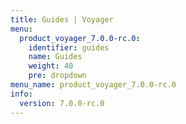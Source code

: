 ```yaml
---
title: Guides | Voyager
menu:
  product_voyager_7.0.0-rc.0:
    identifier: guides
    name: Guides
    weight: 40
    pre: dropdown
menu_name: product_voyager_7.0.0-rc.0
info:
  version: 7.0.0-rc.0
---
```


